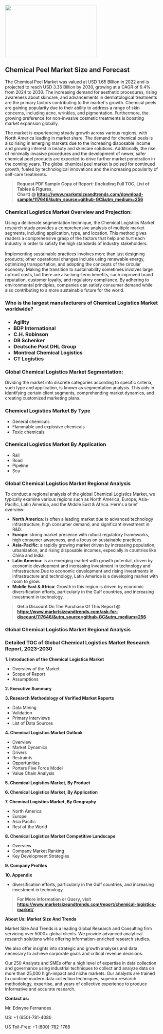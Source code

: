 <p><img class="alignnone size-medium wp-image-20088" src="https://ffe5etoiles.com/wp-content/uploads/2024/12/MST1-300x171.png" alt="" width="300" height="171" /></p><h2>Chemical Peel Market Size and Forecast</h2><p>The Chemical Peel Market was valued at USD 1.65 Billion in 2022 and is projected to reach USD 3.35 Billion by 2030, growing at a CAGR of 9.4% from 2024 to 2030. The increasing demand for aesthetic procedures, rising awareness about skincare, and advancements in dermatological treatments are the primary factors contributing to the market's growth. Chemical peels are gaining popularity due to their ability to address a range of skin concerns, including acne, wrinkles, and pigmentation. Furthermore, the growing preference for non-invasive cosmetic treatments is boosting market expansion globally.</p><p>The market is experiencing steady growth across various regions, with North America leading in market share. The demand for chemical peels is also rising in emerging markets due to the increasing disposable income and growing interest in beauty and skincare solutions. Additionally, the rise of minimally invasive procedures and the development of newer, safer chemical peel products are expected to drive further market penetration in the coming years. The global chemical peel market is poised for continued growth, fueled by technological innovations and the increasing popularity of self-care treatments.</p></p><blockquote id="" class=""><strong>Request PDF Sample Copy of Report: (Including Full TOC, List of Tables &amp; Figures, Chart)&nbsp;@&nbsp;<strong><a href="https://www.marketsizeandtrends.com/download-sample/117646/&utm_source=github-GC&utm_medium=256" target="_blank">https://www.marketsizeandtrends.com/download-sample/117646/&utm_source=github-GC&utm_medium=256</a></strong></strong></blockquote><h3 id="" class="">Chemical Logistics Market&nbsp;Overview and Projection:</h3><p id="" class="">Using a deliberate segmentation technique, the Chemical Logistics Market research study provides a comprehensive analysis of multiple market segments, including application, type, and location. This method gives readers a comprehensive grasp of the factors that help and hurt each industry in order to satisfy the high standards of industry stakeholders. <br /> <br />Implementing sustainable practices involves more than just designing products; other operational changes include using renewable energy, optimizing transportation, and adopting the concepts of the circular economy. Making the transition to sustainability sometimes involves large upfront costs, but there are also long-term benefits, such improved brand reputation, customer loyalty, and regulatory compliance. By adhering to environmental principles, companies can satisfy consumer demand while also contributing to a more sustainable future for the world.</p><h3 id="" class="">Who is the largest manufacturers of&nbsp;Chemical Logistics Market worldwide?</h3><h3 class=""><p><ul><li>Agility </li><li> BDP International </li><li> C.H. Robinson </li><li> DB Schenker </li><li> Deutsche Post DHL Group </li><li> Montreal Chemical Logistics </li><li> CT Logistics</li></ul></p></h3><h3 id="" class="">Global&nbsp;Chemical Logistics Market Segmentation:</h3><p id="" class="">Dividing the market into discrete categories according to specific criteria, such type and application, is known as segmentation analysis. This aids in identifying certain client segments, comprehending market dynamics, and creating customized marketing plans.</p><h3 id="" class="">Chemical Logistics Market&nbsp;By Type</h3><p><p><ul><li>General chemicals </li><li> Flammable and explosive chemicals </li><li> Toxic chemicals</p></li></ul></p></p><h3 id="" class="">Chemical Logistics Market&nbsp;By Application</h3><p class=""><p><ul><li>Rail </li><li> Road </li><li> Pipeline </li><li> Sea</li></ul></p></p><h3 id="" class="">Global Chemical Logistics Market Regional Analysis</h3><p id="" class="">To conduct a regional analysis of the global Chemical Logistics Market, we typically examine various regions such as North America, Europe, Asia-Pacific, Latin America, and the Middle East &amp; Africa. Here's a brief overview:</p><ul><li><strong>North America</strong>: is often a leading market due to advanced technology infrastructure, high consumer demand, and significant investment in R&amp;D.</li><li><strong>Europe</strong>: strong market presence with robust regulatory frameworks, high consumer awareness, and a focus on sustainable practices.</li><li><strong>Asia-Pacific</strong>: a rapidly growing market driven by increasing population, urbanization, and rising disposable incomes, especially in countries like China and India.</li><li><strong>Latin America</strong>: is an emerging market with growth potential, driven by economic development and increasing investment in technology and infrastructure.Due to economic development and rising investments in infrastructure and technology, Latin America is a developing market with room to grow.</li><li><strong>Middle East &amp; Africa</strong>: Growth in this region is driven by economic diversification efforts, particularly in the Gulf countries, and increasing investment in technology.</li></ul><blockquote id="" class=""><strong>Get a Discount On The Purchase Of This Report @ <strong><a href="https://www.marketsizeandtrends.com/ask-for-discount/117646/&utm_source=github-GC&utm_medium=256" target="_blank">https://www.marketsizeandtrends.com/ask-for-discount/117646/&utm_source=github-GC&utm_medium=256</a></strong></strong></blockquote><h3 id="" class="">Global Chemical Logistics Market Regional Analysis</h3><h3 id="" class="">Detailed TOC of Global Chemical Logistics Market Research Report, 2023-2030</h3><p id="" class=""><strong>1. Introduction of the Chemical Logistics Market</strong></p><ul><li>Overview of the Market</li><li>Scope of Report</li><li>Assumptions</li></ul><p id="" class=""><strong>2. Executive Summary</strong></p><p id="" class=""><strong>3. Research Methodology of Verified Market Reports</strong></p><ul><li>Data Mining</li><li>Validation</li><li>Primary Interviews</li><li>List of Data Sources</li></ul><p id="" class=""><strong>4. Chemical Logistics Market Outlook</strong></p><ul><li>Overview</li><li>Market Dynamics</li><li>Drivers</li><li>Restraints</li><li>Opportunities</li><li>Porters Five Force Model</li><li>Value Chain Analysis</li></ul><p id="" class=""><strong>5. Chemical Logistics Market, By Product</strong></p><p id="" class=""><strong>6. Chemical Logistics Market, By Application</strong></p><p id="" class=""><strong>7. Chemical Logistics Market, By Geography</strong></p><ul><li>North America</li><li>Europe</li><li>Asia Pacific</li><li>Rest of the World</li></ul><p id="" class=""><strong>8. Chemical Logistics Market Competitive Landscape</strong></p><ul><li>Overview</li><li>Company Market Ranking</li><li>Key Development Strategies</li></ul><p id="" class=""><strong>9. Company Profiles</strong></p><p id="" class=""><strong>10. Appendix</strong></p><ul><li>diversification efforts, particularly in the Gulf countries, and increasing investment in technology.</li></ul><blockquote id="" class=""><strong>For More Information or Query, visit <strong><strong><a href="https://www.marketsizeandtrends.com/report/chemical-logistics-market/" target="_blank">https://www.marketsizeandtrends.com/report/chemical-logistics-market/</a></strong></strong></strong></blockquote><p id="" class=""><strong>About Us: Market Size And Trends</strong></p><p id="" class="">Market Size And Trends is a leading Global Research and Consulting firm servicing over 5000+ global clients. We provide advanced analytical research solutions while offering information-enriched research studies.</p><p id="" class="">We also offer insights into strategic and growth analyses and data necessary to achieve corporate goals and critical revenue decisions.</p><p id="" class="">Our 250 Analysts and SMEs offer a high level of expertise in data collection and governance using industrial techniques to collect and analyze data on more than 25,000 high-impact and niche markets. Our analysts are trained to combine modern data collection techniques, superior research methodology, expertise, and years of collective experience to produce informative and accurate research.</p><p id="" class=""><strong>Contact us:</strong></p><p id="" class="">Mr. Edwyne Fernandes</p><p id="" class="">US: +1 (650)-781-4080</p><p id="" class="">US Toll-Free: +1 (800)-782-1768</p>
